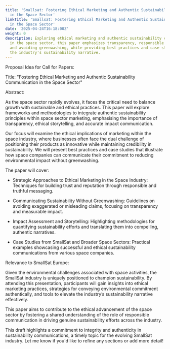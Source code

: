 ```yaml
---
title: 'Smallsat: Fostering Ethical Marketing and Authentic Sustainability Communication
  in the Space Sector'
linkTitle: 'Smallsat: Fostering Ethical Marketing and Authentic Sustainability Communication
  in the Space Sector'
date: '2025-04-24T16:18:00Z'
weight: 0
description: Exploring ethical marketing and authentic sustainability communication
  in the space sector, this paper emphasizes transparency, responsible messaging,
  and avoiding greenwashing, while providing best practices and case studies to enhance
  the industry's sustainability narrative.
---
```



Proposal Idea for Call for Papers:

Title: "Fostering Ethical Marketing and Authentic Sustainability Communication in the Space Sector"

Abstract:

As the space sector rapidly evolves, it faces the critical need to balance growth with sustainable and ethical practices. This paper will explore frameworks and methodologies to integrate authentic sustainability principles within space sector marketing, emphasising the importance of transparency, ethical storytelling, and accurate impact communication.

Our focus will examine the ethical implications of marketing within the space industry, where businesses often face the dual challenge of positioning their products as innovative while maintaining credibility in sustainability. We will present best practices and case studies that illustrate how space companies can communicate their commitment to reducing environmental impact without greenwashing.

The paper will cover:

- Strategic Approaches to Ethical Marketing in the Space Industry: Techniques for building trust and reputation through responsible and truthful messaging.

- Communicating Sustainability Without Greenwashing: Guidelines on avoiding exaggerated or misleading claims, focusing on transparency and measurable impact.

- Impact Assessment and Storytelling: Highlighting methodologies for quantifying sustainability efforts and translating them into compelling, authentic narratives.

- Case Studies from SmallSat and Broader Space Sectors: Practical examples showcasing successful and ethical sustainability communications from various space companies.

Relevance to SmallSat Europe:

Given the environmental challenges associated with space activities, the SmallSat industry is uniquely positioned to champion sustainability. By attending this presentation, participants will gain insights into ethical marketing practices, strategies for conveying environmental commitment authentically, and tools to elevate the industry’s sustainability narrative effectively.

This paper aims to contribute to the ethical advancement of the space sector by fostering a shared understanding of the role of responsible communication in driving genuine sustainability efforts across the industry.

<!-- Unsupported block type: divider -->

This draft highlights a commitment to integrity and authenticity in sustainability communications, a timely topic for the evolving SmallSat industry. Let me know if you'd like to refine any sections or add more detail!